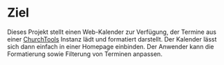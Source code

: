 # Ziel
Dieses Projekt stellt einen Web-Kalender zur Verfügung, der Termine aus einer [ChurchTools](https://church.tools/de/startseite/) Instanz lädt und formatiert darstellt. Der Kalender lässt sich dann einfach in einer Homepage einbinden. 
Der Anwender kann die Formatierung sowie Filterung von Terminen anpassen.
